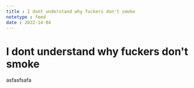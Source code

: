 ```yaml
---
title : I dont understand why fuckers don't smoke
notetype : feed
date : 2022-14-04
---
```


# I dont understand why fuckers don't smoke

asfasfsafa